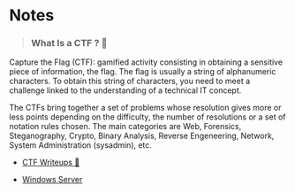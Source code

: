 # Notes 

> ### What Is a CTF ? 🏁

Capture the Flag (CTF): gamified activity consisting in obtaining a sensitive piece of information, the flag. The flag is usually a string of alphanumeric characters. To obtain this string of characters, you need to meet a challenge linked to the understanding of a technical IT concept.

The CTFs bring together a set of problems whose resolution gives more or less points depending on the difficulty, the number of resolutions or a set of notation rules chosen. The main categories are Web, Forensics, Steganography, Crypto, Binary Analysis, Reverse Engeneering, Network, System Administration (sysadmin), etc.


- [CTF Writeups 🏁](CTF%20Writeups)

- [Windows Server](Windows%20Server%202022)

